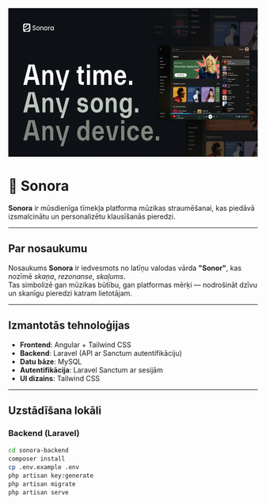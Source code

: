 <div align="center">
  <img src="https://raw.githubusercontent.com/cariks/Sonora/refs/heads/master/assets/Sonora%20Readme%20Poster.png" alt="Sonora" height="300">
</div>

# 🎵 Sonora

**Sonora** ir mūsdienīga tīmekļa platforma mūzikas straumēšanai, kas piedāvā izsmalcinātu un personalizētu klausīšanās pieredzi.

---

## Par nosaukumu

Nosaukums **Sonora** ir iedvesmots no latīņu valodas vārda **"Sonor"**, kas nozīmē *skaņa*, *rezonanse*, *skaļums*.  
Tas simbolizē gan mūzikas būtību, gan platformas mērķi — nodrošināt dzīvu un skanīgu pieredzi katram lietotājam.

---

## Izmantotās tehnoloģijas

- **Frontend**: Angular + Tailwind CSS
- **Backend**: Laravel (API ar Sanctum autentifikāciju)
- **Datu bāze**: MySQL
- **Autentifikācija**: Laravel Sanctum ar sesijām
- **UI dizains**: Tailwind CSS

---


## Uzstādīšana lokāli

### Backend (Laravel)

```bash
cd sonora-backend
composer install
cp .env.example .env
php artisan key:generate
php artisan migrate
php artisan serve
